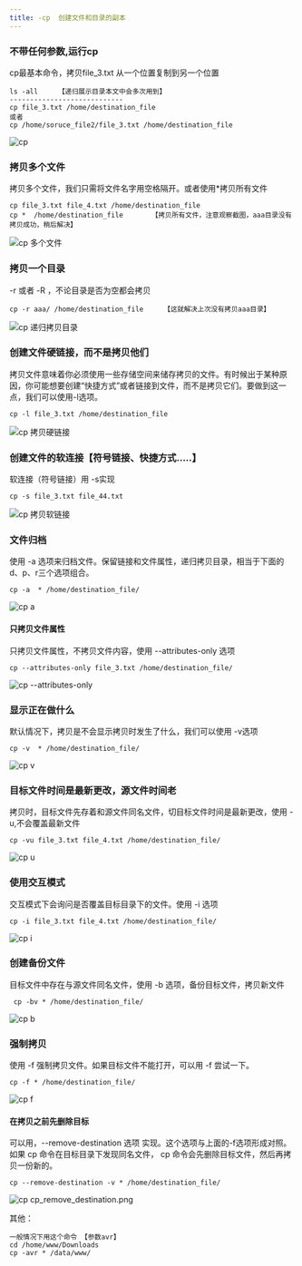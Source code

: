 ```yaml
---
title: -cp  创建文件和目录的副本
---
```

### 不带任何参数,运行cp

cp最基本命令，拷贝file_3.txt 从一个位置复制到另一个位置

```
ls -all     【递归展示目录本文中会多次用到】
----------------------------
cp file_3.txt /home/destination_file
或者
cp /home/soruce_file2/file_3.txt /home/destination_file
```

<img src="/img/ubuntu/linux_command/linux_cp/cp.png" alt="cp" title="cp">

### 拷贝多个文件

拷贝多个文件，我们只需将文件名字用空格隔开。或者使用*拷贝所有文件

```
cp file_3.txt file_4.txt /home/destination_file
cp *  /home/destination_file       【拷贝所有文件，注意观察截图，aaa目录没有拷贝成功，稍后解决】
```

<img src="/img/ubuntu/linux_command/linux_cp/cp_02.png" alt="cp 多个文件" title="cp 多个文件">

### 拷贝一个目录

-r 或者 -R ，不论目录是否为空都会拷贝

```
cp -r aaa/ /home/destination_file     【这就解决上次没有拷贝aaa目录】
```

<img src="/img/ubuntu/linux_command/linux_cp/cp_r.png" alt="cp 递归拷贝目录" title="cp 递归拷贝目录">

### 创建文件硬链接，而不是拷贝他们

拷贝文件意味着你必须使用一些存储空间来储存拷贝的文件。有时候出于某种原因，你可能想要创建“快捷方式”或者链接到文件，而不是拷贝它们。要做到这一点，我们可以使用-l选项。

```
cp -l file_3.txt /home/destination_file
```

<img src="/img/ubuntu/linux_command/linux_cp/cp_l.png" alt="cp 拷贝硬链接" title="cp 拷贝硬链接">

### 创建文件的软连接【符号链接、快捷方式.....】

软连接（符号链接）用 -s实现

```
cp -s file_3.txt file_44.txt
```

<img src="/img/ubuntu/linux_command/linux_cp/cp_s.png" alt="cp 拷贝软链接" title="cp 软链接">

### 文件归档

使用 -a 选项来归档文件。保留链接和文件属性，递归拷贝目录，相当于下面的d、p、r三个选项组合。

```
cp -a  * /home/destination_file/
```

<img src="/img/ubuntu/linux_command/linux_cp/cp_a.png" alt="cp a" title="cp a">

#### 只拷贝文件属性

只拷贝文件属性，不拷贝文件内容，使用 --attributes-only 选项

```
cp --attributes-only file_3.txt /home/destination_file/
```

<img src="/img/ubuntu/linux_command/linux_cp/cp_attributes_only.png" alt="cp --attributes-only" title="cp 拷贝文件属性，不拷贝内容">



### 显示正在做什么

默认情况下，拷贝是不会显示拷贝时发生了什么，我们可以使用 -v选项

```
cp -v  * /home/destination_file/
```

<img src="/img/ubuntu/linux_command/linux_cp/cp_v.png" alt="cp v" title="cp v显示信息">

### 目标文件时间是最新更改，源文件时间老

拷贝时，目标文件先存着和源文件同名文件，切目标文件时间是最新更改，使用 -u,不会覆盖最新文件

```
cp -vu file_3.txt file_4.txt /home/destination_file/
```

<img src="/img/ubuntu/linux_command/linux_cp/cp_u.png" alt="cp u" title="cp 跳过目标最新文件">

### 使用交互模式

交互模式下会询问是否覆盖目标目录下的文件。使用 -i 选项

```
cp -i file_3.txt file_4.txt /home/destination_file/
```

<img src="/img/ubuntu/linux_command/linux_cp/cp_i.png" alt="cp i" title="cp 交互模式">

### 创建备份文件

目标文件中存在与源文件同名文件，使用 -b 选项，备份目标文件，拷贝新文件

```
 cp -bv * /home/destination_file/
```

<img src="/img/ubuntu/linux_command/linux_cp/cp_b.png" alt="cp b" title="cp 拷贝备份">

### 强制拷贝

使用 -f 强制拷贝文件。如果目标文件不能打开，可以用 -f 尝试一下。

```
cp -f * /home/destination_file/
```

<img src="/img/ubuntu/linux_command/linux_cp/cp_f.png" alt="cp f" title="cp 强制拷贝">

#### 在拷贝之前先删除目标

可以用，--remove-destination 选项 实现。这个选项与上面的-f选项形成对照。如果 cp 命令在目标目录下发现同名文件， cp 命令会先删除目标文件，然后再拷贝一份新的。

```
cp --remove-destination -v * /home/destination_file/
```

<img src="/img/ubuntu/linux_command/linux_cp/cp_remove_destination.png" alt="cp cp_remove_destination.png" title="cp 拷贝前删除目标">

其他：

```
一般情况下用这个命令 【参数avr】
cd /home/www/Downloads
cp -avr * /data/www/
```

























































